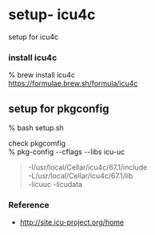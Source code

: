 setup- icu4c
===============

setup for icu4c <br/>

###  install icu4c
% brew install icu4c <br/>
https://formulae.brew.sh/formula/icu4c <br/>

## setup for pkgconfig
% bash setup.sh <br/>

check pkgcomfig <br/>
% pkg-config --cflags --libs icu-uc <br/>
> -I/usr/local/Cellar/icu4c/67.1/include <br/>
> -L/usr/local/Cellar/icu4c/67.1/lib <br/>
>  -licuuc -licudata <br/>

### Reference <br/>
- http://site.icu-project.org/home

